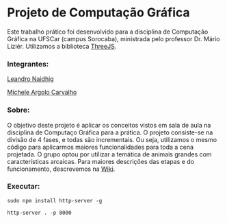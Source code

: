 # Projeto de Computação Gráfica

Este trabalho prático foi desenvolvido para a disciplina de Computação Gráfica na UFSCar (campus Sorocaba), ministrada pelo professor Dr. Mário Liziér. Utilizamos a biblioteca [ThreeJS](https://threejs.org/).

### Integrantes: 

[Leandro Naidhig](https://github.com/Leandro-Naidhig/)

[Michele Argolo Carvalho](https://github.com/xmixele/)

### Sobre:
O objetivo deste projeto é aplicar os conceitos vistos em sala de aula na disciplina de Computaço Gráfica para a prática. O projeto consiste-se na divisão de 4 fases, e todas são incrementais. Ou seja, utilizamos o mesmo código para aplicarmos maiores funcionalidades para toda a cena projetada. O grupo optou por utilizar a temática de animais grandes com características arcaicas. Para maiores descrições das etapas e do funcionamento, descrevemos na [Wiki](https://github.com/xmixele/CG_Trabalho/wiki).

### Executar:
``` sudo npm install http-server -g ```

``` http-server . -p 8000 ```

